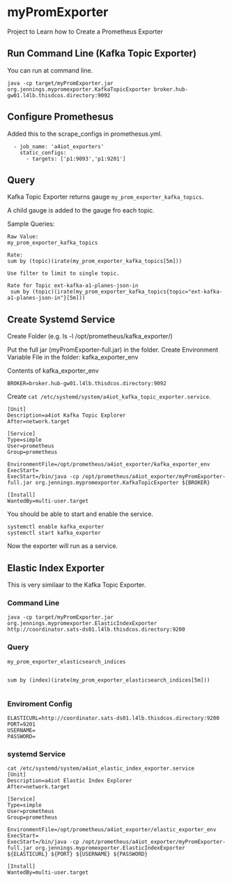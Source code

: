 # myPromExporter
Project to Learn how to Create a Prometheus Exporter


## Run Command Line (Kafka Topic Exporter)

You can run at command line.

```
java -cp target/myPromExporter.jar org.jennings.mypromexporter.KafkaTopicExporter broker.hub-gw01.l4lb.thisdcos.directory:9092
```

## Configure Promethesus 

Added this to the scrape_configs in promethesus.yml.

```
  - job_name: 'a4iot_exporters'
    static_configs:
      - targets: ['p1:9093','p1:9201']  
```

## Query 

Kafka Topic Exporter returns gauge `my_prom_exporter_kafka_topics`.   

A child gauge is added to the gauge fro each topic.

Sample Queries:

```
Raw Value:
my_prom_exporter_kafka_topics

Rate: 
sum by (topic)(irate(my_prom_exporter_kafka_topics[5m]))

Use filter to limit to single topic.

Rate for Topic ext-kafka-a1-planes-json-in
 sum by (topic)(irate(my_prom_exporter_kafka_topics{topic="ext-kafka-a1-planes-json-in"}[5m]))

```

## Create Systemd Service

Create Folder (e.g. ls -l /opt/prometheus/kafka_exporter/)

Put the full jar (myPromExporter-full.jar) in the folder.
Create Environment Variable File in the folder: kafka_exporter_env

Contents of kafka_exporter_env
```
BROKER=broker.hub-gw01.l4lb.thisdcos.directory:9092
```

Create `cat /etc/systemd/system/a4iot_kafka_topic_exporter.service`.

```
[Unit]
Description=a4iot Kafka Topic Explorer
After=network.target

[Service]
Type=simple
User=prometheus
Group=prometheus

EnvironmentFile=/opt/prometheus/a4iot_exporter/kafka_exporter_env
ExecStart=
ExecStart=/bin/java -cp /opt/prometheus/a4iot_exporter/myPromExporter-full.jar org.jennings.mypromexporter.KafkaTopicExporter ${BROKER}

[Install]
WantedBy=multi-user.target
```

You should be able to start and enable the service.

```
systemctl enable kafka_exporter
systemctl start kafka_exporter
```

Now the exporter will run as a service.


## Elastic Index Exporter

This is very similaar to the Kafka Topic Exporter.

### Command Line

```
java -cp target/myPromExporter.jar org.jennings.mypromexporter.ElasticIndexExporter http://coordinator.sats-ds01.l4lb.thisdcos.directory:9200
```

### Query

```
my_prom_exporter_elasticsearch_indices


sum by (index)(irate(my_prom_exporter_elasticsearch_indices[5m]))


```

### Enviroment Config

```
ELASTICURL=http://coordinator.sats-ds01.l4lb.thisdcos.directory:9200
PORT=9201
USERNAME=
PASSWORD=
```



### systemd Service

```
cat /etc/systemd/system/a4iot_elastic_index_exporter.service
[Unit]
Description=a4iot Elastic Index Explorer
After=network.target

[Service]
Type=simple
User=prometheus
Group=prometheus

EnvironmentFile=/opt/prometheus/a4iot_exporter/elastic_exporter_env
ExecStart=
ExecStart=/bin/java -cp /opt/prometheus/a4iot_exporter/myPromExporter-full.jar org.jennings.mypromexporter.ElasticIndexExporter ${ELASTICURL} ${PORT} ${USERNAME} ${PASSWORD}

[Install]
WantedBy=multi-user.target
```

